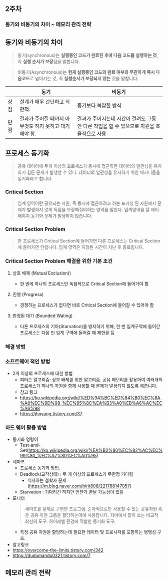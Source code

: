 ## 2주차

### 동기와 비동기의 차이 ~ 메모리 관리 전략

## 동기와 비동기의 차이

> 동기(synchronous)는 **실행중인 코드가 완료된 후에 다음 코드를 실행하는 것**, 즉 **실행 순서가 보장**됨을 말합니다.

> 비동기(Asynchronous)는 **현재 실행중인 코드의 완료 여부와 무관하게 즉시 다음코드**로 넘어가는 것, 즉 **실행순서가 보장되지 않는** 것을 말합니다.

| &nbsp;&nbsp;&nbsp;&nbsp; | 동기                                                   | 비동기                                                                                   |
| ------------------------ | ------------------------------------------------------ | ---------------------------------------------------------------------------------------- |
| 장점                     | 설계가 매우 간단하고 직관적.                           | 동기보다 복잡한 방식                                                                     |
| 단점                     | 결과가 주어질 때까지 아무것도 하지 못하고 대기해야 함. | 결과가 주어지는데 시간이 걸려도 그동안 다른 작업을 할 수 있으므로 자원을 효율적으로 사용 |

## 프로세스 동기화

> 공유 데이터에 두개 이상의 프로세스가 동시에 접근하면 데이터의 일관성을 유지하기 힘든 문제가 발생할 수 있다. 데이터의 일관성을 유지하기 위한 매커니즘을 동기화라고 합니다.

### Critical Section

> 임계 영역이란 공유되는 자원, 즉 동시에 접근하려고 하는 포커싱 된 자원에서 문제가 발생하지 않게 독점을 보장해줘야하는 영역을 말한다. 임계영역을 잘 제어해야지 동기화 문제가 발생하지 않습니다.

### Critical Section Problem

> 한 프로세스가 Critical Section에 들어가면 다른 프로세스는 Critical Section에 들어가면 안됩니다. 임계 영역은 지정된 시간이 지난 후 종료됩니다.

### Critical Section Problem 해결을 위한 기본 조건

1. 상호 배제 (Mutual Exclusion))

   - 한 번에 하나의 프로세스만 독점적으로 Critical Section에 들어가야 함

2. 진행 (Progress)

   - 경쟁하는 프로세스가 없다면 바로 Critical Section에 들어갈 수 있어야 함

3. 한정된 대기 (Bounded Wating)

   - 다른 프로세스의 기아(Starvation)를 방지하기 위해, 한 번 임계구역에 들어간 프로세스는 다음 번 임계 구역에 들어갈 때 제한을 둠

### 해결 방법

### 소프트웨어 적인 방법

- 2개 이상의 프로세스에 대한 방법
  - 피터슨 알고리즘: 상호 배제를 위한 알고리즘. 공유 메모리를 활용하여 여러개의 프로세스가 하나의 자원을 함께 사용할 때 문제가 발생되지 않도록 해줍니다.
  - 참고 링크
  - https://ko.wikipedia.org/wiki/%ED%94%BC%ED%84%B0%EC%8A%A8%EC%9D%98_%EC%95%8C%EA%B3%A0%EB%A6%AC%EC%A6%98
  - https://jhnyang.tistory.com/37

### 하드 웨어 활용 방법

- 동기화 명령어
  - Test-and-Set(https://ko.wikipedia.org/wiki/%EA%B2%80%EC%82%AC%EC%99%80_%EC%A7%80%EC%A0%95)
- 세마포
  - 프로세스 동기화 방법.
  - Deadlock(교착상태) : 두 개 이상의 프로세스가 무한정 기다림
    - 식사하는 철학자 문제(https://m.blog.naver.com/hirit808/221788147057)
  - Starvation : 기다리긴 하지만 언젠가 끝날 가능성이 있음
- 모니터
  > 세마포를 실제로 구현한 프로그램. 순차적으로만 사용할 수 있는 공유자원 혹은 공유 자원 그룹을 할당하는데에 사용합니다. 자바에서 많이 쓰는 비교적 최신의 도구. 하이레벨 환경에 적합한 동기화 도구.
  - 특정 공유 자원을 할당하는데 필요한 데이터 및 프로시저를 포함하는 병행성 구조.
- 참고링크
- https://overcome-the-limits.tistory.com/342
- https://dudumandu0321.tistory.com/7

## 메모리 관리 전략
